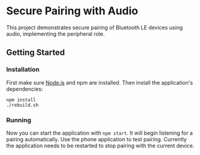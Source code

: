 # Secure Pairing with Audio

This project demonstrates secure pairing of Bluetooth LE devices using audio,
implementing the peripheral role.

## Getting Started

### Installation

First make sure [Node.js](https://nodejs.org) and npm are installed. Then
install the application's dependencies:

```
npm install
./rebuild.sh
```

### Running

Now you can start the application with `npm start`. It will begin
listening for a pairing automatically. Use the phone application to test pairing.
Currently the application needs to be restarted to stop pairing with the
current device.
